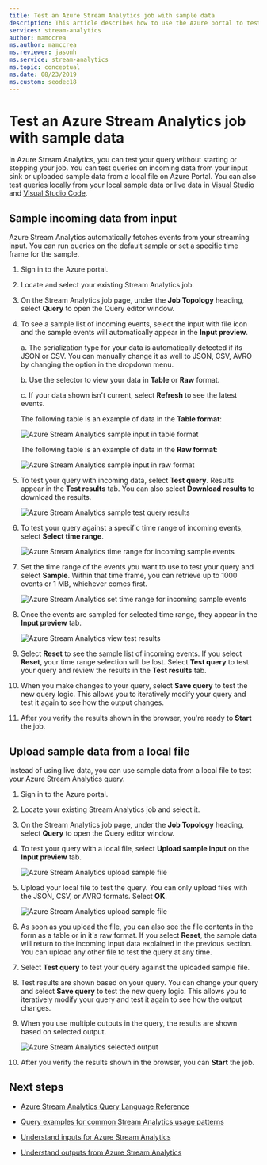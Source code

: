 ```yaml
---
title: Test an Azure Stream Analytics job with sample data
description: This article describes how to use the Azure portal to test an Azure Stream Analytics job, sample input, and upload sample data.
services: stream-analytics
author: mamccrea
ms.author: mamccrea
ms.reviewer: jasonh
ms.service: stream-analytics
ms.topic: conceptual
ms.date: 08/23/2019
ms.custom: seodec18
---
```


# Test an Azure Stream Analytics job with sample data

In Azure Stream Analytics, you can test your query without starting or stopping your job. You can test queries on incoming data from your input sink or uploaded sample data from a local file on Azure Portal. You can also test queries locally from your local sample data or live data in [Visual Studio](https://docs.microsoft.com/en-us/azure/stream-analytics/stream-analytics-live-data-local-testing) and [Visual Studio Code](https://docs.microsoft.com/en-us/azure/stream-analytics/vscode-local-run). 

## Sample incoming data from input

Azure Stream Analytics automatically fetches events from your streaming input. You can run queries on the default sample or set a specific time frame for the sample.

1. Sign in to the Azure portal.

2. Locate and select your existing Stream Analytics job.

3. On the Stream Analytics job page, under the **Job Topology** heading, select **Query** to open the Query editor window. 

4. To see a sample list of incoming events, select the input with file icon and the sample events will automatically appear in the **Input preview**. 

   a. The serialization type for your data is automatically detected if its JSON or CSV. You can manually change it as well to JSON, CSV, AVRO by changing the option in the dropdown menu.
    
   b. Use the selector to view your data in **Table** or **Raw** format.
    
   c. If your data shown isn't current, select **Refresh** to see the latest events.

   The following table is an example of data in the **Table format**:

   ![Azure Stream Analytics sample input in table format](./media/stream-analytics-test-query/asa-sample-table.png)

   The following table is an example of data in the **Raw format**:

   ![Azure Stream Analytics sample input in raw format](./media/stream-analytics-test-query/asa-sample-raw.png)

5. To test your query with incoming data, select **Test query**. Results appear in the **Test results** tab. You can also select **Download results** to download the results.

   ![Azure Stream Analytics sample test query results](./media/stream-analytics-test-query/asa-test-query.png)

6. To test your query against a specific time range of incoming events, select **Select time range**.
   
   ![Azure Stream Analytics time range for incoming sample events](./media/stream-analytics-test-query/asa-select-time-range.png)

7. Set the time range of the events you want to use to test your query and select **Sample**. Within that time frame, you can retrieve up to 1000 events or 1 MB, whichever comes first.

   ![Azure Stream Analytics set time range for incoming sample events](./media/stream-analytics-test-query/asa-set-time-range.png)

8. Once the events are sampled for selected time range, they appear in the **Input preview** tab.

   ![Azure Stream Analytics view test results](./media/stream-analytics-test-query/asa-view-test-results.png)

9. Select **Reset** to see the sample list of incoming events. If you select **Reset**, your time range selection will be lost. Select **Test query** to test your query and review the results in the **Test results** tab.

10.	When you make changes to your query, select **Save query** to test the new query logic. This allows you to iteratively modify your query and test it again to see how the output changes.

11.	After you verify the results shown in the browser, you're ready to **Start** the job.

## Upload sample data from a local file

Instead of using live data, you can use sample data from a local file to test your Azure Stream Analytics query.

1. Sign in to the Azure portal.
   
2. Locate your existing Stream Analytics job and select it.

3. On the Stream Analytics job page, under the **Job Topology** heading, select **Query** to open the Query editor window.

4. To test your query with a local file, select **Upload sample input** on the **Input preview** tab. 

   ![Azure Stream Analytics upload sample file](./media/stream-analytics-test-query/asa-upload-sample-file.png)

5. Upload your local file to test the query. You can only upload files with the JSON, CSV, or AVRO formats. Select **OK**.

   ![Azure Stream Analytics upload sample file](./media/stream-analytics-test-query/asa-upload-sample-json-file.png)

6. As soon as you upload the file, you can also see the file contents in the form as a table or in it's raw format. If you select **Reset**, the sample data will return to the incoming input data explained in the previous section. You can upload any other file to test the query at any time.

7. Select **Test query** to test your query against the uploaded sample file.

8. Test results are shown based on your query. You can change your query and select **Save query** to test the new query logic. This allows you to iteratively modify your query and test it again to see how the output changes.

9. When you use multiple outputs in the query, the results are shown based on selected output. 

   ![Azure Stream Analytics selected output](./media/stream-analytics-test-query/asa-sample-test-selected-output.png)

10. After you verify the results shown in the browser, you can **Start** the job.

## Next steps

* [Azure Stream Analytics Query Language Reference](https://docs.microsoft.com/stream-analytics-query/stream-analytics-query-language-reference)

* [Query examples for common Stream Analytics usage patterns](stream-analytics-stream-analytics-query-patterns.md)

* [Understand inputs for Azure Stream Analytics](stream-analytics-add-inputs.md)

* [Understand outputs from Azure Stream Analytics](stream-analytics-define-outputs.md)